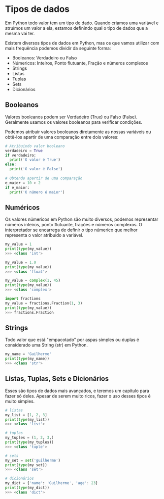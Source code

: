 # Tipos de dados

Em Python todo valor tem um tipo de dado. Quando criamos uma variável e atruímos um valor a ela, estamos definindo qual o tipo de dados que a mesma vai ter.

Existem diversos tipos de dados em Python, mas os que vamos utilizar com mais frequência podemos dividir da seguinte forma:

* Booleanos: Verdadeiro ou Falso
* Númericos: Inteiros, Ponto flutuante, Fração e números complexos
* Strings
* Listas
* Tuplas
* Sets
* Dicionários

## Booleanos

Valores booleanos podem ser Verdadeiro (True) ou Falso (False). Geralmente usamos os valores booleanos para verificar condições.

Podemos atribuir valores booleanos diretamente as nossas variáveis ou obtê-los apartir de uma comparação entre dois valores:

```python
# Atribuindo valor booleano
verdadeiro = True
if verdadeiro:
  print('O valor é True')
else:
  print('O valor é False')
  
# Obtendo apartir de uma comparação
e_maior = 10 > 2
if e_maior:
  print('O número é maior')
```

## Numéricos

Os valores númericos em Python são muito diversos, podemos representar números inteiros, ponto flutuante, frações e números complexos. O interpretador se encarrega de definir o tipo númerico que melhor representa o valor atribuído a variável.

```python
my_value = 1
print(type(my_value))
>>> <class 'int'>

my_value = 1.0
print(type(my_value))
>>> <class 'float'>

my_value = complex(1, 45)
print(type(my_value))
>>> <class 'complex'>

import fractions
my_value = fractions.Fraction(1, 3)
print(type(my_value))
>>> fractions.Fraction
```

## Strings

Todo valor que está "empacotado" por aspas simples ou duplas é considerado uma String (str) em Python. 

```python
my_name = 'Guilherme'
print(type(my_name))
>>> <class 'str'>
```

## Listas, Tuplas, Sets e Dicionários

Esses são tipos de dados mais avançados, e teremos um capítulo para fazer só deles. Apesar de serem muito ricos, fazer o uso desses tipos é muito simples.

```python
# listas
my_list = [1, 2, 3]
print(type(my_list))
>>> <class 'list'>

# tuplas
my_tuples = (1, 2, 3,)
print(type(my_tuples))
>>> <class 'tuple'>

# sets
my_set = set('guilherme')
print(type(my_set))
>>> <class 'set'>

# dicionários
my_dict = {'name': 'Guilherme', 'age': 23}
print(type(my_dict))
>>> <class 'dict'>
```

